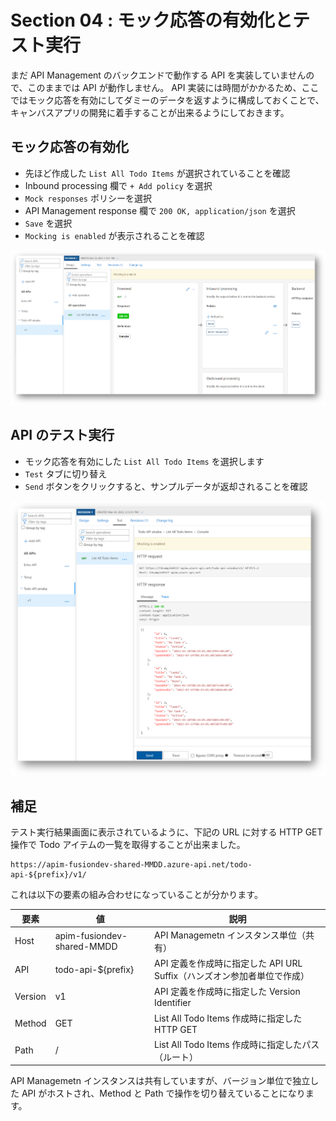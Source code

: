 # Section 04 : モック応答の有効化とテスト実行

まだ API Management のバックエンドで動作する API を実装していませんので、このままでは API が動作しません。
API 実装には時間がかかるため、ここではモック応答を有効にしてダミーのデータを返すように構成しておくことで、
キャンバスアプリの開発に着手することが出来るようにしておきます。

## モック応答の有効化

- 先ほど作成した `List All Todo Items` が選択されていることを確認
- Inbound processing 欄で `+ Add policy` を選択
- `Mock responses` ポリシーを選択
- API Management response 欄で `200 OK, application/json` を選択
- `Save` を選択
- `Mocking is enabled` が表示されることを確認

![](./images/section04-enable-mock-policy.png)

## API のテスト実行

- モック応答を有効にした `List All Todo Items` を選択します
- `Test` タブに切り替え
- `Send` ボタンをクリックすると、サンプルデータが返却されることを確認

![](./images/section04-test-mock-response.png)

## 補足

テスト実行結果画面に表示されているように、下記の URL に対する HTTP GET 操作で Todo アイテムの一覧を取得することが出来ました。

```
https://apim-fusiondev-shared-MMDD.azure-api.net/todo-api-${prefix}/v1/
```

これは以下の要素の組み合わせになっていることが分かります。

|要素|値|説明|
|---|---|---|
|Host|apim-fusiondev-shared-MMDD|API Managemetn インスタンス単位（共有）|
|API|todo-api-${prefix}|API 定義を作成時に指定した API URL Suffix（ハンズオン参加者単位で作成）|
|Version|v1|API 定義を作成時に指定した Version Identifier|
|Method|GET|List All Todo Items 作成時に指定した HTTP GET|
|Path|/|List All Todo Items 作成時に指定したパス（ルート）|

API Managemetn インスタンスは共有していますが、バージョン単位で独立した API がホストされ、Method と Path で操作を切り替えていることになります。